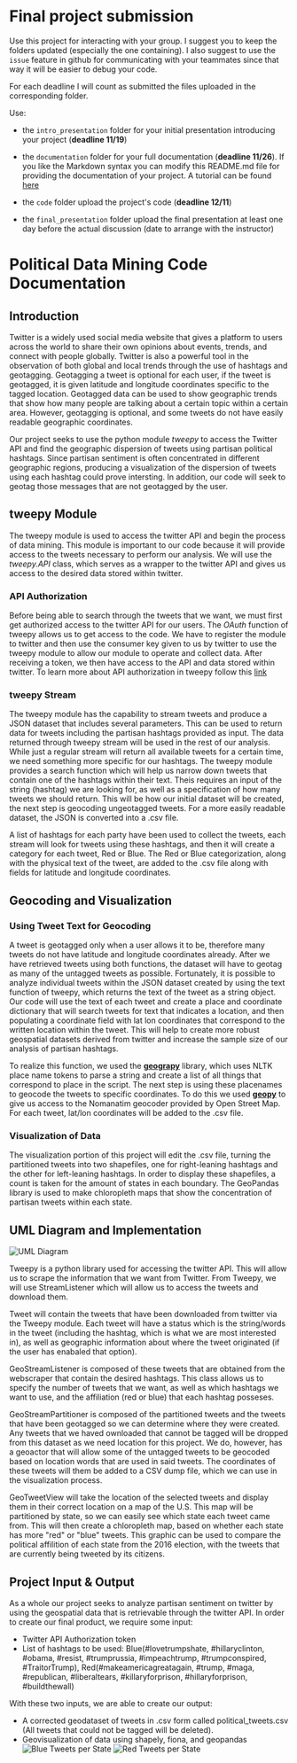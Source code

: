 # Final project submission


Use this project for interacting with your group. I suggest you to keep the folders updated (especially the one containing). I also suggest to use the `issue` feature in github for communicating with your teammates since that way it will be easier to debug your code.

For each deadline I will count as submitted the files uploaded in the corresponding folder.

Use:

- the `intro_presentation` folder for your initial presentation introducing your project (**deadline 11/19**)

- the `documentation` folder for your full documentation (**deadline 11/26**). If you like the Markdown syntax you can modify this README.md file for providing the documentation of your project. A tutorial can be found [here](https://www.markdowntutorial.com)

- the `code` folder upload the project's code (**deadline 12/11**)

- the `final_presentation` folder upload the final presentation at least one day before the actual discussion (date to arrange with the instructor)

# Political Data Mining Code Documentation

## Introduction

Twitter is a widely used social media website that gives a platform to users across the world to share their own opinions about events, trends, and connect with people globally. Twitter is also a powerful tool in the observation of both global and local trends through the use of hashtags and geotagging. Geotagging a tweet is optional for each user, if the tweet is geotagged, it is given latitude and longitude coordinates specific to the tagged location. Geotagged data can be used to show geographic trends that show how many people are talking about a certain topic within a certain area. However, geotagging is optional, and some tweets do not have easily readable geographic coordinates.

Our project seeks to use the python module _tweepy_ to access the Twitter API and find the geographic dispersion of tweets using partisan political hashtags. Since partisan sentiment is often concentrated in different geographic regions, producing a visualization of the dispersion of tweets using each hashtag could prove intersting. In addition, our code will seek to geotag those messages that are not geotagged by the user.

## tweepy Module

The tweepy module is used to access the twitter API and begin the process of data mining. This module is important to our code because it will provide access to the tweets necessary to perform our analysis. We will use the _tweepy.API_ class, which serves as a wrapper to the twitter API and gives us access to the desired data stored within twitter. 

### API Authorization

Before being able to search through the tweets that we want, we must first get authorized access to the twitter API for our users. The _OAuth_ function of tweepy allows us to get access to the code. We have to register the module to twitter and then use the consumer key given to us by twitter to use the tweepy module to allow our module to operate and collect data. After receiving a token, we then have access to the API and data stored within twitter. To learn more about API authorization in tweepy follow this [link](http://tweepy.readthedocs.io/en/v3.5.0/auth_tutorial.html)

### tweepy Stream

The tweepy module has the capability to stream tweets and produce a JSON dataset that includes several parameters. This can be used to return data for tweets including the partisan hashtags provided as input. The data returned through tweepy stream will be used in the rest of our analysis. While just a regular stream will return all available tweets for a certain time, we need something more specific for our hashtags. The tweepy module provides a search function which will help us narrow down tweets that contain one of the hashtags within their text. Theis requires an input of the string (hashtag) we are looking for, as well as a specification of how many tweets we should return. This will be how our initial dataset will be created, the next step is geocoding ungeotagged tweets. For a more easily readable dataset, the JSON is converted into a .csv file.

A list of hashtags for each party have been used to collect the tweets, each stream will look for tweets using these hashtags, and then it will create a category for each tweet, Red or Blue. The Red or Blue categorization, along with the physical text of the tweet, are added to the .csv file along with fields for latitude and longitude coordinates. 

## Geocoding and Visualization

### Using Tweet Text for Geocoding

A tweet is geotagged only when a user allows it to be, therefore many tweets do not have latitude and longitude coordinates already. After we have retrieved tweets using both functions, the dataset will have to geotag as many of the untagged tweets as possible. Fortunately, it is possible to analyze individual tweets within the JSON dataset created by using the text function of tweepy, which returns the text of the tweet as a string object. Our code will use the text of each tweet and create a place and coordinate dictionary that will search tweets for text that indicates a location, and then populating a coordinate field with lat lon coordinates that correspond to the written location within the tweet. This will help to create more robust geospatial datasets derived from twitter and increase the sample size of our analysis of partisan hashtags.

To realize this function, we used the [**geograpy**](https://pypi.python.org/pypi/geograpy) library, which uses NLTK place name tokens to parse a string and create a list of all things that correspond to place in the script. The next step is using these placenames to geocode the tweets to specific coordinates. To do this we used [**geopy**](https://pypi.python.org/pypi/geopy) to give us access to the Nomanatim geocoder provided by Open Street Map. For each tweet, lat/lon coordinates will be added to the .csv file.

### Visualization of Data

The visualization portion of this project will edit the .csv file, turning the partitioned tweets into two shapefiles, one for right-leaning hashtags and the other for left-leaning hashtags. In order to display these shapefiles, a count is taken for the amount of states in each boundary. The GeoPandas library is used to make chloropleth maps that show the concentration of partisan tweets within each state. 

## UML Diagram and Implementation

![UML Diagram](/documentation/uml.png)

Tweepy is a python library used for accessing the twitter API. This will allow us to scrape the information that we want from Twitter. From  Tweepy, we will use StreamListener which will allow us to access the tweets and download them.

Tweet will contain the tweets that have been downloaded from twitter via the Tweepy module. Each tweet will have a status which is the string/words in the tweet (including the hashtag, which is what we are most interested in), as well as geographic information about where the tweet originated (if the user has enabaled that option). 

GeoStreamListener is composed of these tweets that are obtained from the webscraper that contain the desired hashtags. This class allows us to specify the number of tweets that we want, as well as which hashtags we want to use, and the affiliation (red or blue) that each hashtag posseses. 

GeoStreamPartitioner  is composed of the partitioned tweets and the tweets that have been geotagged so we can determine where they were created. Any tweets that we haved ownloaded that cannot be tagged will be dropped from this dataset as we need location for this project. We do, however, has a geoactor that will allow some of the untagged tweets to be geocoded based on location words that are used in said tweets. The coordinates of these tweets will them be added to a CSV dump file, which we can use in the visualization process. 

GeoTweetView will take the location of the selected tweets and display them in their correct location on a map of the U.S. This map will be partitioned by state, so we can easily see which state each tweet came from. This will then create a chloropleth map, based on whether each state has more "red" or "blue" tweets. This graphic can be used to compare the political affilition of each state from the 2016 election, with the tweets that are currently being tweeted by its citizens. 


## Project Input & Output

As a whole our project seeks to analyze partisan sentiment on twitter by using the geospatial data that is retrievable through the twitter API. In order to create our final product, we require some input:

* Twitter API Authorization token
* List of hashtags to be used: Blue(#lovetrumpshate, #hillaryclinton, #obama, #resist, #trumprussia, #impeachtrump, #trumpconspired,
#TraitorTrump), Red(#makeamericagreatagain, #trump, #maga, #republican, #liberaltears, #killaryforprison, #hillaryforprison, #buildthewall)

With these two inputs, we are able to create our output:

* A corrected geodataset of tweets in .csv form called political_tweets.csv (All tweets that could not be tagged will be deleted).
* Geovisualization of data using shapely, fiona, and geopandas
![Blue Tweets per State](/blue.png)
![Red Tweets per State](/red.png)

